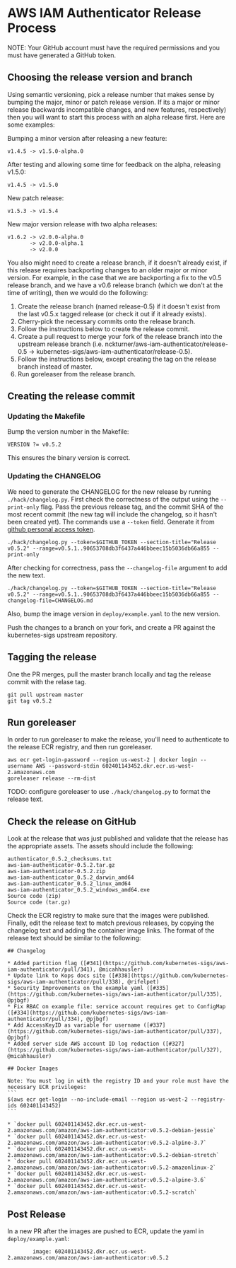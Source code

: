 # AWS IAM Authenticator Release Process

NOTE: Your GitHub account must have the required permissions and you must have generated a GitHub token.

## Choosing the release version and branch

Using semantic versioning, pick a release number that makes sense by bumping the major, minor or patch release version.  If its a major or minor release (backwards incompatible changes, and new features, respectively) then you will want to start this process with an alpha release first.  Here are some examples:

Bumping a minor version after releasing a new feature:
```
v1.4.5 -> v1.5.0-alpha.0
```

After testing and allowing some time for feedback on the alpha, releasing v1.5.0:
```
v1.4.5 -> v1.5.0
```

New patch release:
```
v1.5.3 -> v1.5.4
```

New major version release with two alpha releases:
```
v1.6.2 -> v2.0.0-alpha.0
       -> v2.0.0-alpha.1
       -> v2.0.0
```

You also might need to create a release branch, if it doesn't already exist, if this release requires backporting changes to an older major or minor version.  For example, in the case that we are backporting a fix to the v0.5 release branch, and we have a v0.6 release branch (which we don't at the time of writing), then we would do the following: 

1. Create the release branch (named release-0.5) if it doesn't exist from the last v0.5.x tagged release (or check it out if it already exists).
2. Cherry-pick the necessary commits onto the release branch.
3. Follow the instructions below to create the release commit.
4. Create a pull request to merge your fork of the release branch into the upstream release branch (i.e. nckturner/aws-iam-authenticator/release-0.5 -> kubernetes-sigs/aws-iam-authenticator/release-0.5).
5. Follow the instructions below, except creating the tag on the release branch instead of master.
6. Run goreleaser from the release branch.

## Creating the release commit

### Updating the Makefile

Bump the version number in the Makefile:

```
VERSION ?= v0.5.2
```

This ensures the binary version is correct.

### Updating the CHANGELOG

We need to generate the CHANGELOG for the new release by running `./hack/changelog.py`.  First check the correctness of the output using the `--print-only` flag.  Pass the previous release tag, and the commit SHA of the most recent commit (the new tag will include the changelog, so it hasn't been created yet). The commands use a `--token` field. Generate it from [github personal access token](https://docs.github.com/en/authentication/keeping-your-account-and-data-secure/creating-a-personal-access-token).

```
./hack/changelog.py --token=$GITHUB_TOKEN --section-title="Release v0.5.2" --range=v0.5.1..90653708db3f6437a446bbeec15b5036db66a855 --print-only
```

After checking for correctness, pass the `--changelog-file` argument to add the new text.
```
./hack/changelog.py --token=$GITHUB_TOKEN --section-title="Release v0.5.2" --range=v0.5.1..90653708db3f6437a446bbeec15b5036db66a855 --changelog-file=CHANGELOG.md
```

Also, bump the image version in `deploy/example.yaml` to the new version.

Push the changes to a branch on your fork, and create a PR against the kubernetes-sigs upstream repository.


## Tagging the release

One the PR merges, pull the master branch locally and tag the release commit with the relase tag.
```
git pull upstream master
git tag v0.5.2
```

## Run goreleaser

In order to run goreleaser to make the release, you'll need to authenticate to the release ECR registry, and then run goreleaser.

```
aws ecr get-login-password --region us-west-2 | docker login --username AWS --password-stdin 602401143452.dkr.ecr.us-west-2.amazonaws.com
goreleaser release --rm-dist
```

TODO: configure goreleaser to use `./hack/changelog.py` to format the release text.

## Check the release on GitHub

Look at the release that was just published and validate that the release has the appropriate assets.  The assets should include the following:

```
authenticator_0.5.2_checksums.txt
aws-iam-authenticator-0.5.2.tar.gz
aws-iam-authenticator-0.5.2.zip
aws-iam-authenticator_0.5.2_darwin_amd64
aws-iam-authenticator_0.5.2_linux_amd64
aws-iam-authenticator_0.5.2_windows_amd64.exe
Source code (zip)
Source code (tar.gz)
```

Check the ECR registry to make sure that the images were published.  Finally, edit the release text to match previous releases, by copying the changelog text and adding the container image links. The format of the release text should be similar to the following:

````
## Changelog

* Added partition flag ([#341](https://github.com/kubernetes-sigs/aws-iam-authenticator/pull/341), @micahhausler)
* Update link to Kops docs site ([#338](https://github.com/kubernetes-sigs/aws-iam-authenticator/pull/338), @rifelpet)
* Security Improvements on the example yaml ([#335](https://github.com/kubernetes-sigs/aws-iam-authenticator/pull/335), @pjbgf)
* Fix RBAC on example file: service account requires get to ConfigMap ([#334](https://github.com/kubernetes-sigs/aws-iam-authenticator/pull/334), @pjbgf)
* Add AccessKeyID as variable for username ([#337](https://github.com/kubernetes-sigs/aws-iam-authenticator/pull/337), @pjbgf)
* Added server side AWS account ID log redaction ([#327](https://github.com/kubernetes-sigs/aws-iam-authenticator/pull/327), @micahhausler)

## Docker Images

Note: You must log in with the registry ID and your role must have the necessary ECR privileges:
```
$(aws ecr get-login --no-include-email --region us-west-2 --registry-ids 602401143452)
```

* `docker pull 602401143452.dkr.ecr.us-west-2.amazonaws.com/amazon/aws-iam-authenticator:v0.5.2-debian-jessie`
* `docker pull 602401143452.dkr.ecr.us-west-2.amazonaws.com/amazon/aws-iam-authenticator:v0.5.2-alpine-3.7`
* `docker pull 602401143452.dkr.ecr.us-west-2.amazonaws.com/amazon/aws-iam-authenticator:v0.5.2-debian-stretch`
* `docker pull 602401143452.dkr.ecr.us-west-2.amazonaws.com/amazon/aws-iam-authenticator:v0.5.2-amazonlinux-2`
* `docker pull 602401143452.dkr.ecr.us-west-2.amazonaws.com/amazon/aws-iam-authenticator:v0.5.2-alpine-3.6`
* `docker pull 602401143452.dkr.ecr.us-west-2.amazonaws.com/amazon/aws-iam-authenticator:v0.5.2-scratch`
````

## Post Release

In a new PR after the images are pushed to ECR, update the yaml in `deploy/example.yaml`:

```
        image: 602401143452.dkr.ecr.us-west-2.amazonaws.com/amazon/aws-iam-authenticator:v0.5.2
```
